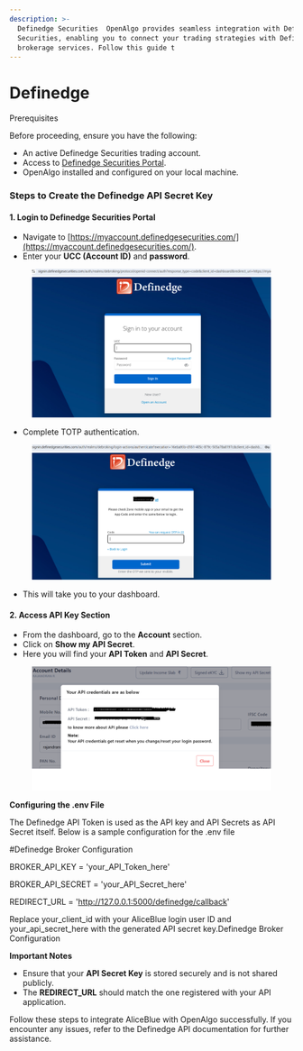 ```yaml
---
description: >-
  Definedge Securities  OpenAlgo provides seamless integration with Definedge
  Securities, enabling you to connect your trading strategies with Definedge’s
  brokerage services. Follow this guide t
---
```


# Definedge

Prerequisites

Before proceeding, ensure you have the following:

* An active Definedge Securities trading account.
* Access to [Definedge Securities Portal](https://myaccount.definedgesecurities.com/).
* OpenAlgo installed and configured on your local machine.

### Steps to Create the Definedge API Secret Key

#### 1. Login to Definedge Securities Portal

* Navigate to [https://myaccount.definedgesecurities.com/](https://myaccount.definedgesecurities.com/).
* Enter your **UCC (Account ID)** and **password**.

<figure><img src="../../.gitbook/assets/one (1).png" alt=""><figcaption></figcaption></figure>

* Complete TOTP authentication.

<figure><img src="../../.gitbook/assets/two.png" alt=""><figcaption></figcaption></figure>

* This will take you to your dashboard.

#### 2. Access API Key Section

* From the dashboard, go to the **Account** section.
* Click on **Show my API Secret**.
* Here you will find your **API Token** and **API Secret**.

<figure><img src="../../.gitbook/assets/three.png" alt=""><figcaption></figcaption></figure>

**Configuring the .env File**&#x20;

The Definedge API Token is used as the API key and API Secrets as API Secret itself. Below is a sample configuration for the .env file     &#x20;

\#Definedge Broker Configuration

BROKER\_API\_KEY = 'your\_API\_Token\_here'

BROKER\_API\_SECRET = 'your\_API\_Secret\_here'&#x20;

REDIRECT\_URL = 'http://127.0.0.1:5000/definedge/callback' &#x20;

Replace your\_client\_id with your AliceBlue login user ID and your\_api\_secret\_here with the generated API secret key.Definedge Broker Configuration

**Important Notes**

* Ensure that your **API Secret Key** is stored securely and is not shared publicly.
* The **REDIRECT\_URL** should match the one registered with your API application.

Follow these steps to integrate AliceBlue with OpenAlgo successfully. If you encounter any issues, refer to the Definedge API documentation for further assistance.
